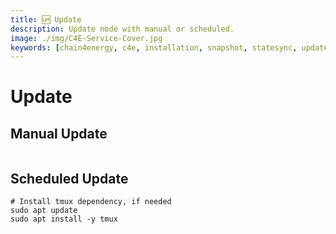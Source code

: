 ```yaml
---
title: 🆙 Update
description: Update node with manual or scheduled.
image: ./img/C4E-Service-Cover.jpg
keywords: [chain4energy, c4e, installation, snapshot, statesync, update]
---
```


# Update

## Manual Update

```shell

```

## Scheduled Update

```shell
# Install tmux dependency, if needed
sudo apt update
sudo apt install -y tmux
```

```shell

```
